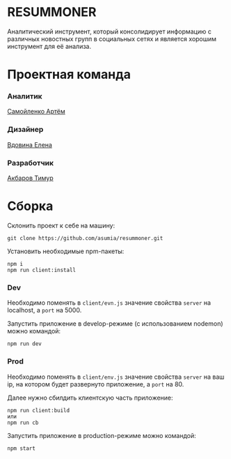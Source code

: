 # RESUMMONER

Аналитический инструмент, который консолидирует информацию с различных новостных групп в социальных сетях и является хорошим инструмент для её анализа.

# Проектная команда

### Аналитик
[Самойленко Артём](https://t.me/samjokkar)

### Дизайнер
[Вдовина Елена](https://t.me/no_mourners)

### Разработчик
[Акбаров Тимур](https://t.me/ponchiksmedom)

# Сборка

Склонить проект к себе на машину:
```
git clone https://github.com/asumia/resummoner.git
```

Установить необходимые npm-пакеты:
```
npm i
npm run client:install
```

### Dev
Необходимо поменять в `client/evn.js` значение свойства `server` на localhost, а `port` на 5000.

Запустить приложение в develop-режиме (с использованием nodemon) можно командой:
```
npm run dev
```

### Prod
Необходимо поменять в `client/env.js` значение свойства `server` на ваш ip, на котором будет развернуто приложение, а `port` на 80.

Далее нужно сбилдить клиентскую часть приложение:
```
npm run client:build
или
npm run cb
```

Запустить приложение в production-режиме можно командой:
```
npm start
```
